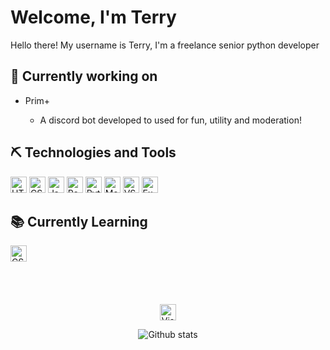 # Welcome, I'm Terry

Hello there! My username is Terry, I'm a freelance senior python developer

<div>

## 🧱 Currently working on
<ul>
    <li>Prim+</li>
    <ul>
        <li>A discord bot developed to used for fun, utility and moderation!</li>
    </ul>
</ul>

## ⛏ Technologies and Tools

<img alt="HTML5" height="26px" src="https://img.shields.io/badge/Html5-282C34?logo=html5&logoColor=E34F26" />
<img alt="CSS3" height="26px" src="https://img.shields.io/badge/CSS3-282C34?logo=css3&logoColor=1572B6" />
<img alt="JavaScript" height="26px" src="https://img.shields.io/badge/Javascript-282C34?logo=javascript&logoColor=F7DF1E" />
<img alt="React" height="26px" src="https://img.shields.io/badge/React-282C34?logo=react&logoColor=61DAFB" />
<img alt="Python" height="26px" src="https://img.shields.io/badge/Python-282C34?logo=python&logoColor=339933" />
<img alt="MongoDB" height="26px" src="https://img.shields.io/badge/MongoDb-282C34?logo=mongodb&logoColor=47A248" />
<img alt="VSCode" height="26px" src="https://img.shields.io/badge/VS%20Code-282C34?logo=visual-studio-code&logoColor=007ACC" />
<img alt="Express" height="26px" src="https://img.shields.io/badge/Express-282c34?logo=express&logoColor=FFFFF" />
    
## 📚 Currently Learning
    
<img alt="CSharp" height="26px" src="https://img.shields.io/badge/C Sharp-282C34?logo=csharp&logoColor=47A248" />
</div>

<br />
<br />
<br />
<br />

<div align="center">
<img alt="VisitorCount" height="26px" src="https://visitor-badge.glitch.me/badge?page_id=1terryy" />
    
![Github stats](https://github-readme-stats.vercel.app/api?username=1terryy&count_private=true&show_icons=true&include_all_commits=true&bg_color=0d1117&icon_color=blue&hide_border=true&text_color=38bdae)
</div>
